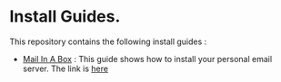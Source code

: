 # Install Guides.  
This repository contains the following install guides :  
- [Mail In A Box](./mail-in-a-box)  :
  This guide shows how to install your personal email server. The link is [here](./mail-in-a-box)
